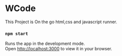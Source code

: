 # WCode
This Project is On the go html,css and javascript runner.
### `npm start`
Runs the app in the development mode.\
Open [http://localhost:3000](http://localhost:3000) to view it in your browser.

